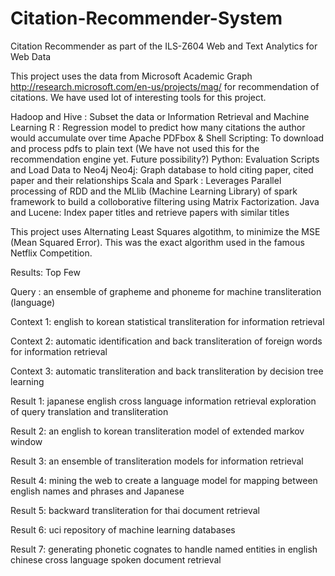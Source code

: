 # Citation-Recommender-System
Citation Recommender as part of the ILS-Z604 Web and Text Analytics for Web Data

This project uses the data from Microsoft Academic Graph http://research.microsoft.com/en-us/projects/mag/ for recommendation of citations.
We have used lot of interesting tools for this project.

Hadoop and Hive : Subset the data or Information Retrieval and Machine Learning
R : Regression model to predict how many citations the author would accumulate over time
Apache PDFbox & Shell Scripting: To download and process pdfs to plain text (We have not used this for the recommendation engine yet. Future possibility?)
Python: Evaluation Scripts and Load Data to Neo4j
Neo4j: Graph database to hold citing paper, cited paper and their relationships
Scala and Spark : Leverages Parallel processing of RDD and the MLlib (Machine Learning Library) of spark framework to build a colloborative filtering using Matrix Factorization.
Java and Lucene: Index paper titles and retrieve papers with similar titles

This project uses Alternating Least Squares algotithm, to minimize the MSE (Mean Squared Error). This was the exact algorithm used in the famous Netflix Competition.

Results: Top Few

Query : an ensemble of grapheme and phoneme for machine transliteration (language)

Context 1: english to korean statistical transliteration for information retrieval

Context 2: automatic identification and back transliteration of foreign words for information retrieval

Context 3: automatic transliteration and back transliteration by decision tree learning

Result 1: japanese english cross language information retrieval exploration of query translation and transliteration

Result 2: an english to korean transliteration model of extended markov window

Result 3: an ensemble of transliteration models for information retrieval

Result 4: mining the web to create a language model for mapping between english names and phrases and Japanese

Result 5: backward transliteration for thai document retrieval

Result 6: uci repository of machine learning databases

Result 7: generating phonetic cognates to handle named entities in english chinese cross language spoken document retrieval
